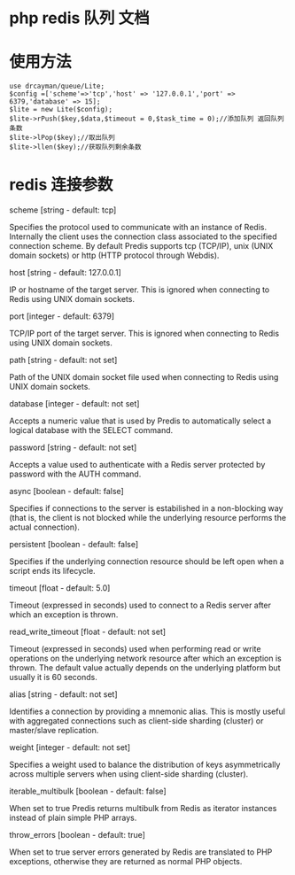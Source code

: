 # php redis 队列 文档 

# 使用方法


    use drcayman/queue/Lite;
    $config =['scheme'=>'tcp','host' => '127.0.0.1','port' => 6379,'database' => 15];
    $lite = new Lite($config);
    $lite->rPush($key,$data,$timeout = 0,$task_time = 0);//添加队列 返回队列条数 
    $lite->lPop($key);//取出队列
    $lite->llen($key);//获取队列剩余条数

# redis 连接参数

scheme [string - default: tcp]

Specifies the protocol used to communicate with an instance of Redis. Internally the client uses the connection class associated to the specified connection scheme. By default Predis supports tcp (TCP/IP), unix (UNIX domain sockets) or http (HTTP protocol through Webdis).

host [string - default: 127.0.0.1]

IP or hostname of the target server. This is ignored when connecting to Redis using UNIX domain sockets.

port [integer - default: 6379]

TCP/IP port of the target server. This is ignored when connecting to Redis using UNIX domain sockets.

path [string - default: not set]

Path of the UNIX domain socket file used when connecting to Redis using UNIX domain sockets.

database [integer - default: not set]

Accepts a numeric value that is used by Predis to automatically select a logical database with the SELECT command.

password [string - default: not set]

Accepts a value used to authenticate with a Redis server protected by password with the AUTH command.

async [boolean - default: false]

Specifies if connections to the server is estabilished in a non-blocking way (that is, the client is not blocked while the underlying resource performs the actual connection).

persistent [boolean - default: false]

Specifies if the underlying connection resource should be left open when a script ends its lifecycle.

timeout [float - default: 5.0]

Timeout (expressed in seconds) used to connect to a Redis server after which an exception is thrown.

read_write_timeout [float - default: not set]

Timeout (expressed in seconds) used when performing read or write operations on the underlying network resource after which an exception is thrown. The default value actually depends on the underlying platform but usually it is 60 seconds.

alias [string - default: not set]

Identifies a connection by providing a mnemonic alias. This is mostly useful with aggregated connections such as client-side sharding (cluster) or master/slave replication.

weight [integer - default: not set]

Specifies a weight used to balance the distribution of keys asymmetrically across multiple servers when using client-side sharding (cluster).

iterable_multibulk [boolean - default: false]

When set to true Predis returns multibulk from Redis as iterator instances instead of plain simple PHP arrays.

throw_errors [boolean - default: true]

When set to true server errors generated by Redis are translated to PHP exceptions, otherwise they are returned as normal PHP objects.




